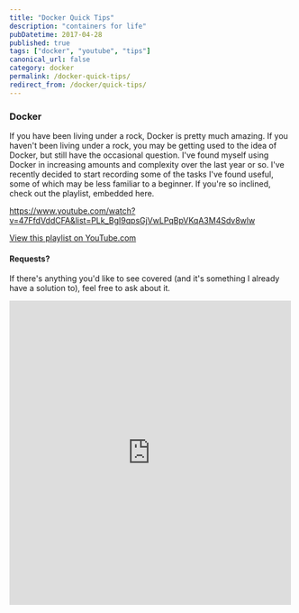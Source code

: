 ```yaml
---
title: "Docker Quick Tips"
description: "containers for life"
pubDatetime: 2017-04-28
published: true
tags: ["docker", "youtube", "tips"]
canonical_url: false
category: docker
permalink: /docker-quick-tips/
redirect_from: /docker/quick-tips/
---
```


### Docker

If you have been living under a rock, Docker is pretty much amazing. If you haven't been living under a rock, you may be getting used to the idea of Docker, but still have the occasional question. I've found myself using Docker in increasing amounts and complexity over the last year or so. I've recently decided to start recording some of the tasks I've found useful, some of which may be less familiar to a beginner. If you're so inclined, check out the playlist, embedded here.

https://www.youtube.com/watch?v=47FfdVddCFA&list=PLk_BgI9qpsGjVwLPqBpVKqA3M4Sdv8wlw

[View this playlist on YouTube.com][docker-tips-playlist]

#### Requests?

If there's anything you'd like to see covered (and it's something I already have a solution to), feel free to ask about it.

<div class="center">
  <iframe width="500"
    height="540"
    frameborder="0"
    src="https://docs.google.com/forms/d/e/1FAIpQLSfb3Pbhxs9KRcs8UpT4XJE4bTj0gJeZ1Ay9F57xt6KYtU_aJA/viewform?embedded=true"
    style="background-color:white;">
  </iframe>
</div>

[docker-tips-playlist]: https://bit.ly/EricDockerQuickTips
